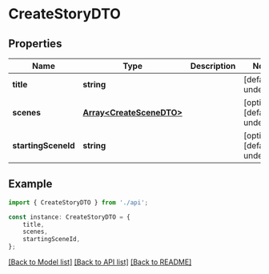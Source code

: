 # CreateStoryDTO


## Properties

Name | Type | Description | Notes
------------ | ------------- | ------------- | -------------
**title** | **string** |  | [default to undefined]
**scenes** | [**Array&lt;CreateSceneDTO&gt;**](CreateSceneDTO.md) |  | [optional] [default to undefined]
**startingSceneId** | **string** |  | [optional] [default to undefined]

## Example

```typescript
import { CreateStoryDTO } from './api';

const instance: CreateStoryDTO = {
    title,
    scenes,
    startingSceneId,
};
```

[[Back to Model list]](../README.md#documentation-for-models) [[Back to API list]](../README.md#documentation-for-api-endpoints) [[Back to README]](../README.md)
